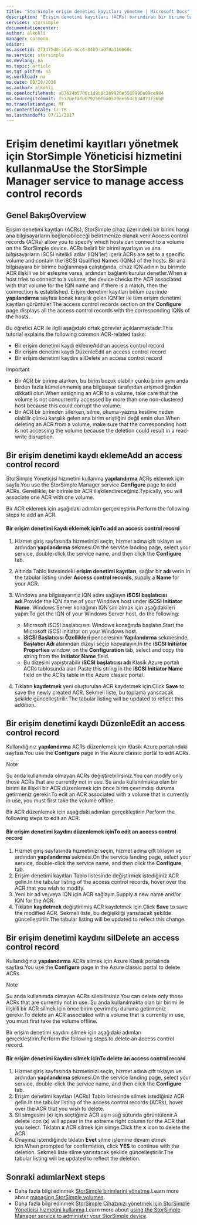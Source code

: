 ```yaml
---
title: "StorSimple erişim denetimi kayıtları yönetme | Microsoft Docs"
description: "Erişim denetimi kayıtları (ACRs) barındıran bir birime bağlanabilir belirlemek için StorSimple cihazında nasıl kullanılacağını açıklar."
services: storsimple
documentationcenter: 
author: alkohli
manager: carmonm
editor: 
ms.assetid: 2f1475d8-36a5-4cc4-84b9-adf8a310b60c
ms.service: storsimple
ms.devlang: na
ms.topic: article
ms.tgt_pltfrm: na
ms.workload: na
ms.date: 08/18/2016
ms.author: alkohli
ms.openlocfilehash: a87624b5706c1d9b8c2b9926e5580996a89ce984
ms.sourcegitcommit: f537befafb079256fba0529ee554c034d73f36b0
ms.translationtype: MT
ms.contentlocale: tr-TR
ms.lasthandoff: 07/11/2017
---
```

# <a name="use-the-storsimple-manager-service-to-manage-access-control-records"></a><span data-ttu-id="90f7c-103">Erişim denetimi kayıtları yönetmek için StorSimple Yöneticisi hizmetini kullanma</span><span class="sxs-lookup"><span data-stu-id="90f7c-103">Use the StorSimple Manager service to manage access control records</span></span>
## <a name="overview"></a><span data-ttu-id="90f7c-104">Genel Bakış</span><span class="sxs-lookup"><span data-stu-id="90f7c-104">Overview</span></span>
<span data-ttu-id="90f7c-105">Erişim denetimi kayıtları (ACRs), StorSimple cihaz üzerindeki bir birimi hangi ana bilgisayarların bağlanabileceği belirtmenize olanak verir.</span><span class="sxs-lookup"><span data-stu-id="90f7c-105">Access control records (ACRs) allow you to specify which hosts can connect to a volume on the StorSimple device.</span></span> <span data-ttu-id="90f7c-106">ACRs belirli bir birimi ayarlayın ve ana bilgisayarların iSCSI nitelikli adlar (IQN'ler) içerir.</span><span class="sxs-lookup"><span data-stu-id="90f7c-106">ACRs are set to a specific volume and contain the iSCSI Qualified Names (IQNs) of the hosts.</span></span> <span data-ttu-id="90f7c-107">Bir ana bilgisayara bir birime bağlanmaya çalıştığında, cihaz IQN adının bu birimde ACR ilişkili ve bir eşleşme varsa, ardından bağlantı kurulur denetler.</span><span class="sxs-lookup"><span data-stu-id="90f7c-107">When a host tries to connect to a volume, the device checks the ACR associated with that volume for the IQN name and if there is a match, then the connection is established.</span></span> <span data-ttu-id="90f7c-108">Erişim denetimi kayıtları bölüm üzerinde **yapılandırma** sayfası konak karşılık gelen IQN'ler ile tüm erişim denetimi kayıtları görüntüler.</span><span class="sxs-lookup"><span data-stu-id="90f7c-108">The access control records section on the **Configure** page displays all the access control records with the corresponding IQNs of the hosts.</span></span>

<span data-ttu-id="90f7c-109">Bu öğretici ACR ile ilgili aşağıdaki ortak görevler açıklanmaktadır:</span><span class="sxs-lookup"><span data-stu-id="90f7c-109">This tutorial explains the following common ACR-related tasks:</span></span>

* <span data-ttu-id="90f7c-110">Bir erişim denetimi kaydı ekleme</span><span class="sxs-lookup"><span data-stu-id="90f7c-110">Add an access control record</span></span> 
* <span data-ttu-id="90f7c-111">Bir erişim denetimi kaydı Düzenle</span><span class="sxs-lookup"><span data-stu-id="90f7c-111">Edit an access control record</span></span> 
* <span data-ttu-id="90f7c-112">Bir erişim denetimi kaydını sil</span><span class="sxs-lookup"><span data-stu-id="90f7c-112">Delete an access control record</span></span> 

> [!IMPORTANT]
> * <span data-ttu-id="90f7c-113">Bir ACR bir birime atarken, bu birim bozuk olabilir çünkü birim aynı anda birden fazla kümelenmemiş ana bilgisayar tarafından erişmediğinden dikkatli olun.</span><span class="sxs-lookup"><span data-stu-id="90f7c-113">When assigning an ACR to a volume, take care that the volume is not concurrently accessed by more than one non-clustered host because this could corrupt the volume.</span></span> 
> * <span data-ttu-id="90f7c-114">Bir ACR bir birimden silerken, silme, okuma-yazma kesilme neden olabilir çünkü karşılık gelen ana birim eriştiğini değil emin olun.</span><span class="sxs-lookup"><span data-stu-id="90f7c-114">When deleting an ACR from a volume, make sure that the corresponding host is not accessing the volume because the deletion could result in a read-write disruption.</span></span>
> 
> 

## <a name="add-an-access-control-record"></a><span data-ttu-id="90f7c-115">Bir erişim denetimi kaydı ekleme</span><span class="sxs-lookup"><span data-stu-id="90f7c-115">Add an access control record</span></span>
<span data-ttu-id="90f7c-116">StorSimple Yöneticisi hizmetini kullanma **yapılandırma** ACRs eklemek için sayfa.</span><span class="sxs-lookup"><span data-stu-id="90f7c-116">You use the StorSimple Manager service **Configure** page to add ACRs.</span></span> <span data-ttu-id="90f7c-117">Genellikle, bir birimle bir ACR ilişkilendireceğiniz.</span><span class="sxs-lookup"><span data-stu-id="90f7c-117">Typically, you will associate one ACR with one volume.</span></span>

<span data-ttu-id="90f7c-118">Bir ACR eklemek için aşağıdaki adımları gerçekleştirin.</span><span class="sxs-lookup"><span data-stu-id="90f7c-118">Perform the following steps to add an ACR.</span></span>

#### <a name="to-add-an-access-control-record"></a><span data-ttu-id="90f7c-119">Bir erişim denetimi kaydı eklemek için</span><span class="sxs-lookup"><span data-stu-id="90f7c-119">To add an access control record</span></span>
1. <span data-ttu-id="90f7c-120">Hizmet giriş sayfasında hizmetinizi seçin, hizmet adına çift tıklayın ve ardından **yapılandırma** sekmesi.</span><span class="sxs-lookup"><span data-stu-id="90f7c-120">On the service landing page, select your service, double-click the service name, and then click the **Configure** tab.</span></span>
2. <span data-ttu-id="90f7c-121">Altında Tablo listesindeki **erişim denetimi kayıtları**, sağlar bir **adı** verin.</span><span class="sxs-lookup"><span data-stu-id="90f7c-121">In the tabular listing under **Access control records**, supply a **Name** for your ACR.</span></span>
3. <span data-ttu-id="90f7c-122">Windows ana bilgisayarınız IQN adını sağlayın **iSCSI başlatıcısı adı**.</span><span class="sxs-lookup"><span data-stu-id="90f7c-122">Provide the IQN name of your Windows host under **iSCSI Initiator Name**.</span></span> <span data-ttu-id="90f7c-123">Windows Server konağının IQN'sini almak için aşağıdakileri yapın:</span><span class="sxs-lookup"><span data-stu-id="90f7c-123">To get the IQN of your Windows Server host, do the following:</span></span>
   
   * <span data-ttu-id="90f7c-124">Microsoft iSCSI başlatıcısını Windows konağında başlatın.</span><span class="sxs-lookup"><span data-stu-id="90f7c-124">Start the Microsoft iSCSI initiator on your Windows host.</span></span>
   * <span data-ttu-id="90f7c-125">**iSCSI Başlatıcısı Özellikleri** penceresinin **Yapılandırma** sekmesinde, **Başlatıcı Adı** alanından dizeyi seçip kopyalayın.</span><span class="sxs-lookup"><span data-stu-id="90f7c-125">In the **iSCSI Initiator Properties** window, on the **Configuration** tab, select and copy the string from the **Initiator Name** field.</span></span>
   * <span data-ttu-id="90f7c-126">Bu dizesini yapıştırabilir **iSCSI başlatıcısı adı** Klasik Azure portalı ACRs tablosunda alan.</span><span class="sxs-lookup"><span data-stu-id="90f7c-126">Paste this string in the **iSCSI Initiator Name** field on the ACRs table in the Azure classic portal.</span></span>
4. <span data-ttu-id="90f7c-127">Tıklatın **kaydetmek** yeni oluşturulan ACR kaydetmek için.</span><span class="sxs-lookup"><span data-stu-id="90f7c-127">Click **Save** to save the newly created ACR.</span></span> <span data-ttu-id="90f7c-128">Sekmeli liste, bu toplama yansıtacak şekilde güncelleştirilir.</span><span class="sxs-lookup"><span data-stu-id="90f7c-128">The tabular listing will be updated to reflect this addition.</span></span>

## <a name="edit-an-access-control-record"></a><span data-ttu-id="90f7c-129">Bir erişim denetimi kaydı Düzenle</span><span class="sxs-lookup"><span data-stu-id="90f7c-129">Edit an access control record</span></span>
<span data-ttu-id="90f7c-130">Kullandığınız **yapılandırma** ACRs düzenlemek için Klasik Azure portalındaki sayfası.</span><span class="sxs-lookup"><span data-stu-id="90f7c-130">You use the **Configure** page in the Azure classic portal to edit ACRs.</span></span> 

> [!NOTE]
> <span data-ttu-id="90f7c-131">Şu anda kullanımda olmayan ACRs değiştirebilirsiniz.</span><span class="sxs-lookup"><span data-stu-id="90f7c-131">You can modify only those ACRs that are currently not in use.</span></span> <span data-ttu-id="90f7c-132">Şu anda kullanılmakta olan bir birimi ile ilişkili bir ACR düzenlemek için önce birim çevrimdışı duruma getirmeniz gerekir.</span><span class="sxs-lookup"><span data-stu-id="90f7c-132">To edit an ACR associated with a volume that is currently in use, you must first take the volume offline.</span></span>
> 
> 

<span data-ttu-id="90f7c-133">Bir ACR düzenlemek için aşağıdaki adımları gerçekleştirin.</span><span class="sxs-lookup"><span data-stu-id="90f7c-133">Perform the following steps to edit an ACR.</span></span>

#### <a name="to-edit-an-access-control-record"></a><span data-ttu-id="90f7c-134">Bir erişim denetimi kaydını düzenlemek için</span><span class="sxs-lookup"><span data-stu-id="90f7c-134">To edit an access control record</span></span>
1. <span data-ttu-id="90f7c-135">Hizmet giriş sayfasında hizmetinizi seçin, hizmet adına çift tıklayın ve ardından **yapılandırma** sekmesi.</span><span class="sxs-lookup"><span data-stu-id="90f7c-135">On the service landing page, select your service, double-click the service name, and then click the **Configure** tab.</span></span>
2. <span data-ttu-id="90f7c-136">Erişim denetimi kayıtları Tablo listesinde değiştirmek istediğiniz ACR gelin.</span><span class="sxs-lookup"><span data-stu-id="90f7c-136">In the tabular listing of the access control records, hover over the ACR that you wish to modify.</span></span>
3. <span data-ttu-id="90f7c-137">Yeni bir ad ve/veya IQN için ACR sağlayın.</span><span class="sxs-lookup"><span data-stu-id="90f7c-137">Supply a new name and/or IQN for the ACR.</span></span>
4. <span data-ttu-id="90f7c-138">Tıklatın **kaydetmek** değiştirilmiş ACR kaydetmek için.</span><span class="sxs-lookup"><span data-stu-id="90f7c-138">Click **Save** to save the modified ACR.</span></span> <span data-ttu-id="90f7c-139">Sekmeli liste, bu değişikliği yansıtacak şekilde güncelleştirilir.</span><span class="sxs-lookup"><span data-stu-id="90f7c-139">The tabular listing will be updated to reflect this change.</span></span>

## <a name="delete-an-access-control-record"></a><span data-ttu-id="90f7c-140">Bir erişim denetimi kaydını sil</span><span class="sxs-lookup"><span data-stu-id="90f7c-140">Delete an access control record</span></span>
<span data-ttu-id="90f7c-141">Kullandığınız **yapılandırma** ACRs silmek için Azure Klasik portalında sayfası.</span><span class="sxs-lookup"><span data-stu-id="90f7c-141">You use the **Configure** page in the Azure classic portal to delete ACRs.</span></span> 

> [!NOTE]
> <span data-ttu-id="90f7c-142">Şu anda kullanımda olmayan ACRs silebilirsiniz.</span><span class="sxs-lookup"><span data-stu-id="90f7c-142">You can delete only those ACRs that are currently not in use.</span></span> <span data-ttu-id="90f7c-143">Şu anda kullanılmakta olan bir birimi ile ilişkili bir ACR silmek için önce birim çevrimdışı duruma getirmeniz gerekir.</span><span class="sxs-lookup"><span data-stu-id="90f7c-143">To delete an ACR associated with a volume that is currently in use, you must first take the volume offline.</span></span>
> 
> 

<span data-ttu-id="90f7c-144">Bir erişim denetimi kaydını silmek için aşağıdaki adımları gerçekleştirin.</span><span class="sxs-lookup"><span data-stu-id="90f7c-144">Perform the following steps to delete an access control record.</span></span>

#### <a name="to-delete-an-access-control-record"></a><span data-ttu-id="90f7c-145">Bir erişim denetimi kaydını silmek için</span><span class="sxs-lookup"><span data-stu-id="90f7c-145">To delete an access control record</span></span>
1. <span data-ttu-id="90f7c-146">Hizmet giriş sayfasında hizmetinizi seçin, hizmet adına çift tıklayın ve ardından **yapılandırma** sekmesi.</span><span class="sxs-lookup"><span data-stu-id="90f7c-146">On the service landing page, select your service, double-click the service name, and then click the **Configure** tab.</span></span>
2. <span data-ttu-id="90f7c-147">Erişim denetimi kayıtları (ACRs) Tablo listesinde silmek istediğiniz ACR gelin.</span><span class="sxs-lookup"><span data-stu-id="90f7c-147">In the tabular listing of the access control records (ACRs), hover over the ACR that you wish to delete.</span></span>
3. <span data-ttu-id="90f7c-148">Sil simgesini (**x**) için seçtiğiniz ACR aşırı sağ sütunda görüntülenir.</span><span class="sxs-lookup"><span data-stu-id="90f7c-148">A delete icon (**x**) will appear in the extreme right column for the ACR that you select.</span></span> <span data-ttu-id="90f7c-149">Tıklatın **x** ACR silmek için simge.</span><span class="sxs-lookup"><span data-stu-id="90f7c-149">Click the **x** icon to delete the ACR.</span></span>
4. <span data-ttu-id="90f7c-150">Onayınız istendiğinde tıklatın **Evet** silme işlemine devam etmek için.</span><span class="sxs-lookup"><span data-stu-id="90f7c-150">When prompted for confirmation, click **YES** to continue with the deletion.</span></span> <span data-ttu-id="90f7c-151">Sekmeli liste silme yansıtacak şekilde güncelleştirilir.</span><span class="sxs-lookup"><span data-stu-id="90f7c-151">The tabular listing will be updated to reflect the deletion.</span></span>

## <a name="next-steps"></a><span data-ttu-id="90f7c-152">Sonraki adımlar</span><span class="sxs-lookup"><span data-stu-id="90f7c-152">Next steps</span></span>
* <span data-ttu-id="90f7c-153">Daha fazla bilgi edinmek [StorSimple birimlerini yönetme](storsimple-manage-volumes.md).</span><span class="sxs-lookup"><span data-stu-id="90f7c-153">Learn more about [managing StorSimple volumes](storsimple-manage-volumes.md).</span></span>
* <span data-ttu-id="90f7c-154">Daha fazla bilgi edinmek [StorSimple Cihazınızı yönetmek için StorSimple Yöneticisi hizmetini kullanma](storsimple-manager-service-administration.md).</span><span class="sxs-lookup"><span data-stu-id="90f7c-154">Learn more about [using the StorSimple Manager service to administer your StorSimple device](storsimple-manager-service-administration.md).</span></span>

